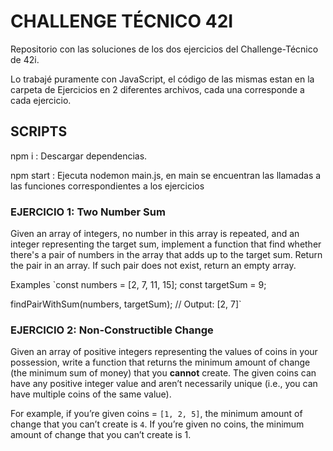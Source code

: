 # CHALLENGE TÉCNICO 42I

Repositorio con las soluciones de los dos ejercicios del Challenge-Técnico de 42i.

Lo trabajé puramente con JavaScript, el código de las mismas estan en la carpeta de Ejercicios en 2 diferentes archivos, cada una corresponde a cada ejercicio.

## SCRIPTS

npm i : Descargar dependencias.

npm start : Ejecuta nodemon main.js, en main se encuentran las llamadas a las funciones correspondientes a los ejercicios

### EJERCICIO 1: Two Number Sum

Given an array of integers, no number in this array is repeated, and an integer representing the target sum, implement a function that find whether there's a pair of numbers in the array that adds up to the target sum. Return the pair in an array. If such pair does not exist, return an empty array.

Examples
`const numbers = [2, 7, 11, 15];
const targetSum = 9;

findPairWithSum(numbers, targetSum); // Output: [2, 7]`

### EJERCICIO 2: Non-Constructible Change

Given an array of positive integers representing the values of coins in your possession, write a function that returns the minimum amount of change (the minimum sum of money) that you **cannot** create. The given coins can have any positive integer value and aren’t necessarily unique (i.e., you can have multiple coins of the same value).

For example, if you’re given coins = `[1, 2, 5]`, the minimum amount of change that you can’t create is `4`. If you’re given no coins, the minimum amount of change that you can’t create is 1.
